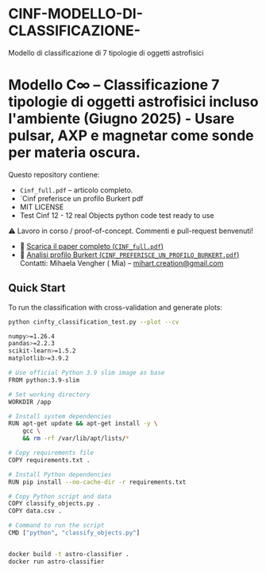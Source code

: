 # CINF-MODELLO-DI-CLASSIFICAZIONE-
Modello di classificazione di 7 tipologie di oggetti astrofisici 
# Modello C∞ – Classificazione 7 tipologie di oggetti astrofisici incluso l'ambiente (Giugno 2025) - Usare pulsar, AXP e magnetar come sonde per materia oscura. 

Questo repository contiene:
* `Cinf_full.pdf` – articolo completo.
* `Cinf preferisce un profilo Burkert pdf
* MIT LICENSE
* Test Cinf 12 - 12 real Objects python code test ready to use

⚠️  Lavoro in corso / proof-of-concept. Commenti e pull-request benvenuti!

- 📄 [Scarica il paper completo (`CINF_full.pdf`)](https://raw.githubusercontent.com/Mihart-web/CINF-MODELLO-DI-CLASSIFICAZIONE-/main/CINF_full.pdf)
- 📄 [Analisi profilo Burkert (`CINF_PREFERISCE_UN_PROFILO_BURKERT.pdf`)](https://raw.githubusercontent.com/Mihart-web/CINF-MODELLO-DI-CLASSIFICAZIONE-/main/CINF_PREFERISCE_UN_PROFILO_BURKERT.pdf)
Contatti: Mihaela Vengher ( Mia) – <mihart.creation@gmail.com>

## Quick Start
To run the classification with cross-validation and generate plots:
```bash
python cinfty_classification_test.py --plot --cv

numpy>=1.26.4
pandas>=2.2.3
scikit-learn>=1.5.2
matplotlib>=3.9.2

# Use official Python 3.9 slim image as base
FROM python:3.9-slim

# Set working directory
WORKDIR /app

# Install system dependencies
RUN apt-get update && apt-get install -y \
    gcc \
    && rm -rf /var/lib/apt/lists/*

# Copy requirements file
COPY requirements.txt .

# Install Python dependencies
RUN pip install --no-cache-dir -r requirements.txt

# Copy Python script and data
COPY classify_objects.py .
COPY data.csv .

# Command to run the script
CMD ["python", "classify_objects.py"]


docker build -t astro-classifier .
docker run astro-classifier


